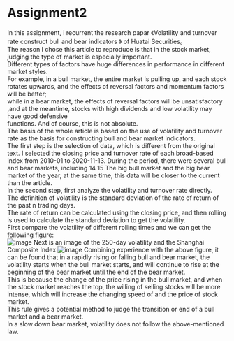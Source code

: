 # Assignment2
In this assignment, i recurrent the research papar 《Volatility and turnover rate construct bull and bear indicators 》 of Huatai Securities。  
The reason I chose this article to reproduce is that in the stock market, judging the type of market is especially important.   
Different types of factors have huge differences in performance in different market styles.   
For example, in a bull market, the entire market is pulling up, and each stock rotates upwards, and the effects of reversal factors and momentum factors will be better;  
while in a bear market, the effects of reversal factors will be unsatisfactory ,and at the meantime, stocks with high dividends and low volatility may have good defensive  
functions. 
And of course, this is not absolute.   
The basis of the whole article is based on the use of volatility and turnover rate as the basis for constructing bull and bear market indicators.  
The first step is the selection of data, which is different from the original text. I selected the closing price and turnover rate of each broad-based index from 2010-01 to 2020-11-13. During the period, there were several bull and bear markets, including 14 15 The big bull market and the big bear market of the year, at the same time, this data will be closer to the current than the article.  
In the second step, first analyze the volatility and turnover rate directly.  
The definition of volatility is the standard deviation of the rate of return of the past n trading days.  
The rate of return can be calculated using the closing price, and then rolling is used to calculate the standard deviation to get the volatility.  
First compare the volatility of different rolling times and we can get the following figure:  
![image](https://user-images.githubusercontent.com/78793744/117833079-9e004600-b2a8-11eb-8148-64698d26fc5d.png)
Next is an image of the 250-day volatility and the Shanghai Composite Index 
![image](https://user-images.githubusercontent.com/78793744/117836149-05b79080-b2ab-11eb-9257-10b75adafad8.png)
Combining experience with the above figure, it can be found that in a rapidly rising or falling bull and bear market, the volatility starts when the bull market starts, and will continue to rise at the beginning of the bear market until the end of the bear market.   
This is because the change of the price rising in the bull market, and when the stock market reaches the top, the willing of selling stocks will be more intense, which will increase the changing speed of and the price of stock market.    
This rule gives a potential method to judge the transition or end of a bull market and a bear market.   
In a slow down bear market, volatility does not follow the above-mentioned law. 

